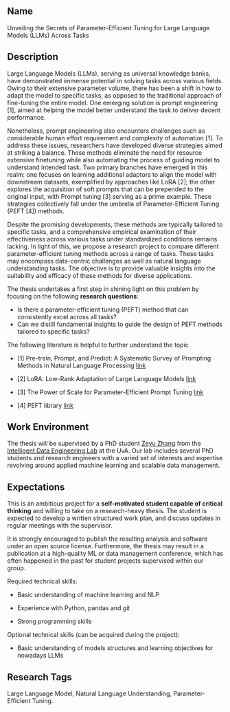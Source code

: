 ## Name
Unveiling the Secrets of Parameter-Efficient Tuning for Large Language Models (LLMs) Across Tasks

## DescriptionLarge Language Models (LLMs), serving as universal knowledge banks, have demonstrated immense potential in solving tasks across various fields. Owing to their extensive parameter volume, there has been a shift in how to adapt the model to specific tasks, as opposed to the traditional approach of fine-tuning the entire model. One emerging solution is prompt engineering [1], aimed at helping the model better understand the task to deliver decent performance. 

Nonetheless, prompt engineering also encounters challenges such as considerable human effort requirement and complexity of automation [1]. To address these issues, researchers have developed diverse strategies aimed at striking a balance. These methods eliminate the need for resource extensive finetuning while also automating the process of guiding model to understand intended task. Two primary branches have emerged in this realm: one focuses on learning additional adaptors to align the model with downstream datasets, exemplified by approaches like LoRA [2]; the other explores the acquisition of soft prompts that can be prepended to the original input, with Prompt tuning [3] serving as a prime example. These strategies collectively fall under the umbrella of Parameter-Efficient Tuning (PEFT [4]) methods.

Despite the promising developments, these methods are typically tailored to specific tasks, and a comprehensive empirical examination of their effectiveness across various tasks under standardized conditions remains lacking. In light of this, we propose a research project to compare different parameter-efficient tuning methods across a range of tasks. These tasks may encompass data-centric challenges as well as natural language understanding tasks. The objective is to provide valuable insights into the suitability and efficacy of these methods for diverse applications. 

The thesis undertakes a first step in shining light on this problem by focusing on the following **research questions**:
 * Is there a parameter-efficient tuning (PEFT) method that can consistently excel across all tasks?
 * Can we distill fundamental insights to guide the design of PEFT methods tailored to specific tasks?

The following literature is helpful to further understand the topic
 * [1] Pre-train, Prompt, and Predict: A Systematic Survey of Prompting Methods in Natural Language Processing [link](https://dl.acm.org/doi/full/10.1145/3560815)
 * [2] LoRA: Low-Rank Adaptation of Large Language Models [link](https://arxiv.org/abs/2106.09685)
 * [3] The Power of Scale for Parameter-Efficient Prompt Tuning [link](https://arxiv.org/abs/2104.08691)
 
 * [4] PEFT library [link](https://huggingface.co/docs/peft/index)
 

 ## Work Environment
The thesis will be supervised by a PhD student [Zeyu Zhang](https://www.linkedin.com/in/zeyu-zhang-8b2416204/) from the [Intelligent Data Engineering Lab](https://indelab.org) at the UvA.  Our lab includes several PhD students and research engineers with a varied set of interests and expertise revolving around applied machine learning and scalable data management.
 
 ## Expectations
 
This is an ambitious project for a **self-motivated student capable of critical thinking** and willing to take on a research-heavy thesis. The student is expected to develop a written structured work plan, and discuss updates in regular meetings with the supervisor. 

It is strongly encouraged to publish the resulting analysis and software under an open source license. Furthermore, the thesis may result in a publication at a high-quality ML or data management conference, which has often happened in the past for student projects supervised within our group.

Required technical skills:
 * Basic understanding of machine learning and NLP
 * Experience with Python, pandas and git
 * Strong programming skills

Optional technical skills (can be acquired during the project):

 * Basic understanding of models structures and learning objectives for nowadays LLMs
 

 ## Research TagsLarge Language Model, Natural Language Understanding, Parameter-Efficient Tuning. 
 
 
